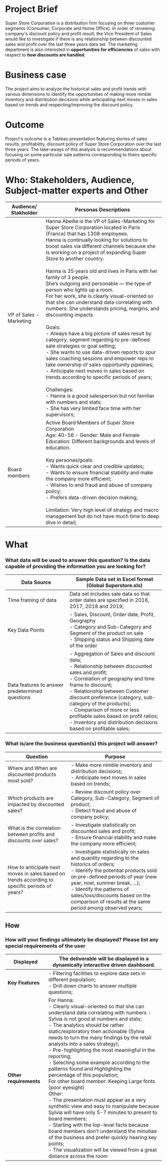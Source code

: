 # Project Brief

Super Store Corporation is a distribution firm focusing on three customer segments (Consumer, Corporate and Home Office). In order of reviewing company's discount policy and profit result, the Vice President of Sales would like to investigate if there is any relationship between discounted sales and profit over the last three years data set. The marketing department is also interested in **opportunities for efficiencies** of sales with respect to **how discounts are handled**.

# Business case
The project aims to analyze the historical sales and profit trends with various dimensions to identify the opportunities of making more nimble inventory and distribution decisions while anticipating next moves in sales based on trends and respecting/improving the discount policy.

# Outcome
Project's outcome is a Tableau presentation featuring stories of sales results, profitability, discount policy of Super Store Corporation over the last three years. The take-aways of this analysis is recommendations about focusing on some particular sale patterns corresponding to theirs specific periods of years.

# Who: Stakeholders, Audience, Subject-matter experts and Other

| Audience/ Stakholder    | Personas Descriptions                                                                                                                                                                                                                                                                                                                                                                                                                                                                                                                                                                                                                                                                                                                                                                                                                                                                                                                                                                                                                                                                                                                                                            |
|-------------------------|----------------------------------------------------------------------------------------------------------------------------------------------------------------------------------------------------------------------------------------------------------------------------------------------------------------------------------------------------------------------------------------------------------------------------------------------------------------------------------------------------------------------------------------------------------------------------------------------------------------------------------------------------------------------------------------------------------------------------------------------------------------------------------------------------------------------------------------------------------------------------------------------------------------------------------------------------------------------------------------------------------------------------------------------------------------------------------------------------------------------------------------------------------------------------------|
| VP of Sales - Marketing | Hanna Abeille is the VP of Sales-Marketing for Super Store Corporation located in Paris (France) that has 1308 employees. <br>Hanna is continually looking for solutions to boost sales via different channels because she is working on a project of expanding Super Store to another country.<br> <br>Hanna is 35 years old and lives in Paris with her family of 3 people. <br>She’s outgoing and personable — the type of person who lights up a room. <br>For her work, she is clearly visual-oriented so that she can understand data correlating with numbers. She understands pricing, margins, and discounting impacts<br> <br>Goals: <br>- Always have a big picture of sales result by category, segment regarding to pre-defined sale strategies or goal setting; <br>- She wants to use data-driven reports to spur sales coaching sessions and empower reps to take ownership of sales opportunity pipelines;<br>- Anticipate next moves in sales based on trends according to specific periods of years;<br><br>Challenges: <br>- Hanna is a good salesperson but not familiar with numbers and stats; <br>- She has very limited face time with her supervisors; |
| Board members           | Active Board Members of Super Store Corporation<br>Age: 40-56 - Gender: Male and Female<br>Education: Different backgrounds and levels of education. <br><br>Key personas/goals:<br>- Wants quick clear and credible updates;<br>- Wants to ensure financial stability and make the company more efficient;<br>- Wishes to end fraud and abuse of company policy;<br>- Prefers data-driven decision making;<br><br>Limitation: Very high level of strategy and macro management but do not have much time to deep dive in detail;                                                                                                                                                                                                                                                                                                                                                                                                                                                                                                                                                                                                                                                |

# What
### What data will be used to answer this question? Is the data capable of providing the information you are looking for?

| Data Source                                     	| Sample Data set in Excel format <br/> (Global Superstore.xls)                                                                                                                                                                                                                                                                                                                                                   	|
|-------------------------------------------------	|-----------------------------------------------------------------------------------------------------------------------------------------------------------------------------------------------------------------------------------------------------------------------------------------------------------------------------------------------------------------------------------------------------------	|
| Time framing of data                            	| Data set includes sale data so that order dates are specified in 2016, 2017, 2018 and 2019;                                                                                                                                                                                                                                                                                                               	|
| Key Data Points                                 	| - Sales, Discount, Order date, Profit, Geography<br>- Category and Sub-Category and Segment of the product on sale<br>- Shipping status and Shipping date of the order                                                                                                                                                                                                                                    	|
| Data features to answer predetermined questions 	| - Aggregation of Sales and discount data;<br>- Relationship between discounted sales and profit;<br>- Correlation of geography and time frame to discount;<br>- Relationship between Customer discount preference (category, sub-category of the products);<br>- Comparison of more or less profitable sales based on profit ratios;<br>- Inventory and distribution decisions based on profitable sales; 	|

### What is/are the business question(s) this project will answer?

| Question                                                          	| Purpose                                                                                                                          	|
|-------------------------------------------------------------------	|----------------------------------------------------------------------------------------------------------------------------------	|
| Where and When are discounted products most sold?                 	| - Make more nimble inventory and distribution decisions;<br>- Anticipate next moves in sales based on trends;                    	|
| Which products are impacted by discounted sales?                  	| - Review discount policy over Category, Sub-Category, Segment of product;<br>- Detect fraud and abuse of company policy;         	|
| What is the correlation between profits and discounts over sales? 	| - Investigate statistically on discounted sales and profit;<br>- Ensure financial stability and make the company more efficient; 	|
| How to anticipate next moves in sales based on trends according to specific periods of years? 	| - Investigate statistically on sales and quantity regarding to the historics of orders;<br>- Identify the potential products sold on pre-defined periods of year (new year, noel, summer break, ...); <br>- Identify the patterns of sales/loss/discounts based on the comparison of results at the same period among observed years;	|

## How

### How will your findings ultimately be displayed? Please list any special requirements of the user
| Displayed              | The deliverable will be displayed in a dynamically interactive driven dashboard.                                                                                                                                                                                                                                                                                                                                                                                                                                                                                                                                                                                                                                                                                                                                               |
|------------------------|--------------------------------------------------------------------------------------------------------------------------------------------------------------------------------------------------------------------------------------------------------------------------------------------------------------------------------------------------------------------------------------------------------------------------------------------------------------------------------------------------------------------------------------------------------------------------------------------------------------------------------------------------------------------------------------------------------------------------------------------------------------------------------------------------------------------------------|
| **Key Features**       | - Filtering facilities to explore data sets in different population; <br>- Drill down charts to answer multiple questions;                                                                                                                                                                                                                                                                                                                                                                                                                                                                                                                                                                                                                                                                                                     |
| **Other requirements** | For Hanna: <br>- Clearly visual-oriented so that she can understand data correlating with numbers - Sylvia is not good at numbers and stats;<br>- The analytics should be rather static/exploratory then actionable (Sylvia needs to turn the many findings by the retail analysts into a sales strategy);<br>- Pre-highlighting the most meaningful in the reporting;<br>- Selecting some example according to the patterns found and Highlighting the percentage of this population;<br>For other board member: Keeping Large fonts (poor eyesight)<br>Other: <br>- The presentation must appear as a very synthetic view and easy to manipulate because Sylvia will have only 5-7 minutes to present to board members;<br>- Starting with the top-level facts because board members don’t understand the minutiae of the business and prefer quickly hearing key points;<br>- The visualization will be viewed from a great distance across the room |